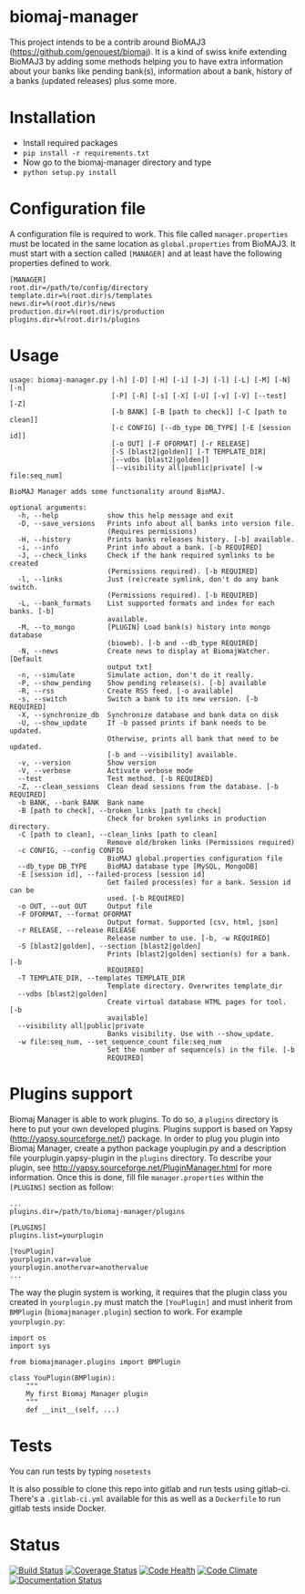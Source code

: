 biomaj-manager
==============

This project intends to be a contrib around BioMAJ3 (https://github.com/genouest/biomaj).
It is a kind of swiss knife extending BioMAJ3 by adding some methods helping you to have
extra information about your banks like pending bank(s), information about a bank, history
of a banks (updated releases) plus some more.

Installation
============

* Install required packages
 * `pip install -r requirements.txt`
* Now go to the biomaj-manager directory and type
 * `python setup.py install`

Configuration file
==================

A configuration file is required to work. This file called `manager.properties` must be located
in the same location as `global.properties` from BioMAJ3.
It must start with a section called `[MANAGER]` and at least have the following properties defined to work.

```
[MANAGER]
root.dir=/path/to/config/directory
template.dir=%(root.dir)s/templates
news.dir=%(root.dir)s/news
production.dir=%(root.dir)s/production
plugins.dir=%(root.dir)s/plugins
```

Usage
=====
```
usage: biomaj-manager.py [-h] [-D] [-H] [-i] [-J] [-l] [-L] [-M] [-N] [-n]
                         [-P] [-R] [-s] [-X] [-U] [-v] [-V] [--test] [-Z]
                         [-b BANK] [-B [path to check]] [-C [path to clean]]
                         [-c CONFIG] [--db_type DB_TYPE] [-E [session id]]
                         [-o OUT] [-F OFORMAT] [-r RELEASE]
                         [-S [blast2|golden]] [-T TEMPLATE_DIR]
                         [--vdbs [blast2|golden]]
                         [--visibility all|public|private] [-w file:seq_num]

BioMAJ Manager adds some functionality around BioMAJ.

optional arguments:
  -h, --help            show this help message and exit
  -D, --save_versions   Prints info about all banks into version file.
                        (Requires permissions)
  -H, --history         Prints banks releases history. [-b] available.
  -i, --info            Print info about a bank. [-b REQUIRED]
  -J, --check_links     Check if the bank required symlinks to be created
                        (Permissions required). [-b REQUIRED]
  -l, --links           Just (re)create symlink, don't do any bank switch.
                        (Permissions required). [-b REQUIRED]
  -L, --bank_formats    List supported formats and index for each banks. [-b]
                        available.
  -M, --to_mongo        [PLUGIN] Load bank(s) history into mongo database
                        (bioweb). [-b and --db_type REQUIRED]
  -N, --news            Create news to display at BiomajWatcher. [Default
                        output txt]
  -n, --simulate        Simulate action, don't do it really.
  -P, --show_pending    Show pending release(s). [-b] available
  -R, --rss             Create RSS feed. [-o available]
  -s, --switch          Switch a bank to its new version. [-b REQUIRED]
  -X, --synchronize_db  Synchronize database and bank data on disk
  -U, --show_update     If -b passed prints if bank needs to be updated.
                        Otherwise, prints all bank that need to be updated.
                        [-b and --visibility] available.
  -v, --version         Show version
  -V, --verbose         Activate verbose mode
  --test                Test method. [-b REQUIRED]
  -Z, --clean_sessions  Clean dead sessions from the database. [-b REQUIRED]
  -b BANK, --bank BANK  Bank name
  -B [path to check], --broken_links [path to check]
                        Check for broken symlinks in production directory.
  -C [path to clean], --clean_links [path to clean]
                        Remove old/broken links (Permissions required)
  -c CONFIG, --config CONFIG
                        BioMAJ global.properties configuration file
  --db_type DB_TYPE     BioMAJ database type [MySQL, MongoDB]
  -E [session id], --failed-process [session id]
                        Get failed process(es) for a bank. Session id can be
                        used. [-b REQUIRED]
  -o OUT, --out OUT     Output file
  -F OFORMAT, --format OFORMAT
                        Output format. Supported [csv, html, json]
  -r RELEASE, --release RELEASE
                        Release number to use. [-b, -w REQUIRED]
  -S [blast2|golden], --section [blast2|golden]
                        Prints [blast2|golden] section(s) for a bank. [-b
                        REQUIRED]
  -T TEMPLATE_DIR, --templates TEMPLATE_DIR
                        Template directory. Overwrites template_dir
  --vdbs [blast2|golden]
                        Create virtual database HTML pages for tool. [-b
                        available]
  --visibility all|public|private
                        Banks visibility. Use with --show_update.
  -w file:seq_num, --set_sequence_count file:seq_num
                        Set the number of sequence(s) in the file. [-b
                        REQUIRED]
```

Plugins support
===============

Biomaj Manager is able to work plugins. To do so, a `plugins` directory is here to put your own developed
plugins. Plugins support is based on Yapsy (http://yapsy.sourceforge.net/) package. In order to plug you
plugin into Biomaj Manager, create a python package youplugin.py and a description file yourplugin.yapsy-plugin
in the `plugins` directory. To describe your plugin, see http://yapsy.sourceforge.net/PluginManager.html for
more information.
Once this is done, fill file `manager.properties` within the `[PLUGINS]` section as follow:
```
...
plugins.dir=/path/to/biomaj-manager/plugins

[PLUGINS]
plugins.list=yourplugin

[YouPlugin]
yourplugin.var=value
yourplugin.anothervar=anothervalue
...
``` 
The way the plugin system is working, it requires that the plugin class you created in `yourplugin.py`
must match the `[YouPlugin]` and must inherit from `BMPlugin` (`biomajmanager.plugin`) section to work.
For example `yourplugin.py`:
```
import os
import sys

from biomajmanager.plugins import BMPlugin

class YouPlugin(BMPlugin):
    """
    My first Biomaj Manager plugin
    """
    def __init__(self, ...)

```

Tests
=====

You can run tests by typing `nosetests`

It is also possible to clone this repo into gitlab and run tests using gitlab-ci. There's a `.gitlab-ci.yml` available for
this as well as a `Dockerfile` to run gitlab tests inside Docker.

Status
======
[![Build Status](https://travis-ci.org/horkko/biomaj-manager.svg?branch=master)](https://travis-ci.org/horkko/biomaj-manager)
[![Coverage Status](https://coveralls.io/repos/github/horkko/biomaj-manager/badge.svg?branch=master)](https://coveralls.io/github/horkko/biomaj-manager?branch=master)
[![Code Health](https://landscape.io/github/horkko/biomaj-manager/master/landscape.svg?style=flat)](https://landscape.io/github/horkko/biomaji-manager/master)
[![Code Climate](https://codeclimate.com/github/horkko/biomaj-manager/badges/gpa.svg)](https://codeclimate.com/github/horkko/biomaj-manager)
[![Documentation Status](https://readthedocs.org/projects/biomaj-manager/badge/?version=latest)](http://biomaj-manager.readthedocs.io/en/latest/?badge=latest)
